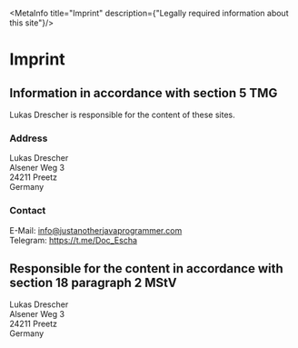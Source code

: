 <script lang="ts">
    import MetaInfo from "$lib/MetaInfo.svelte";
</script>

<MetaInfo title="Imprint" description={"Legally required information about this site"}/>

# Imprint

## Information in accordance with section 5 TMG

Lukas Drescher is responsible for the content of these sites.

### Address
Lukas Drescher  
Alsener Weg 3  
24211 Preetz  
Germany

### Contact
E-Mail: info@justanotherjavaprogrammer.com  
Telegram: https://t.me/Doc_Escha

## Responsible for the content in accordance with section 18 paragraph 2 MStV
Lukas Drescher  
Alsener Weg 3  
24211 Preetz  
Germany
